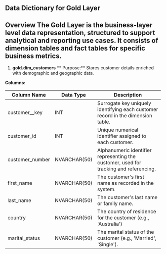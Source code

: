 **Data Dictionary for Gold Layer**
----------------------------------------------------------------------------------------------
**Overview**
The Gold Layer is the business-layer level data representation, structured to support analytical and reporting use cases. It consists of **dimension tables** and **fact tables** for specific business metrics. 
----------------------------------------------------------------------------------------------
1. **gold.dim_customers**
 **  Purpose:** Stores customer details enriched with demographic and geographic data.
   
**Columns:**
   
| Column Name | Data Type | Description|
|---------------|----------|--------------|
| customer__key | INT      | Surrogate key uniquely identifying each customer record in the dimension table.|
| customer_id | INT | Unique numerical identifier assigned to each customer. |
| customer_number | NVARCHAR(50) | Alphanumeric identifier representing the customer, used for tracking and referencing. |
| first_name | NVARCHAR(50) | The customer's first name as recorded in the system. |
| last_name | NVARCHAR(50) | The customer's last name or family name. |
| country | NVARCHAR(50) | The country of residence for the customer (e.g., 'Australia')  |
| marital_status | NVARCHAR(50) | The marital status of the customer (e.g., 'Married', 'Single').




   
